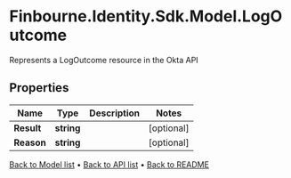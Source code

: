 # Finbourne.Identity.Sdk.Model.LogOutcome
Represents a LogOutcome resource in the Okta API

## Properties

Name | Type | Description | Notes
------------ | ------------- | ------------- | -------------
**Result** | **string** |  | [optional] 
**Reason** | **string** |  | [optional] 

[Back to Model list](../README.md#documentation-for-models) &#8226; [Back to API list](../README.md#documentation-for-api-endpoints) &#8226; [Back to README](../README.md)

